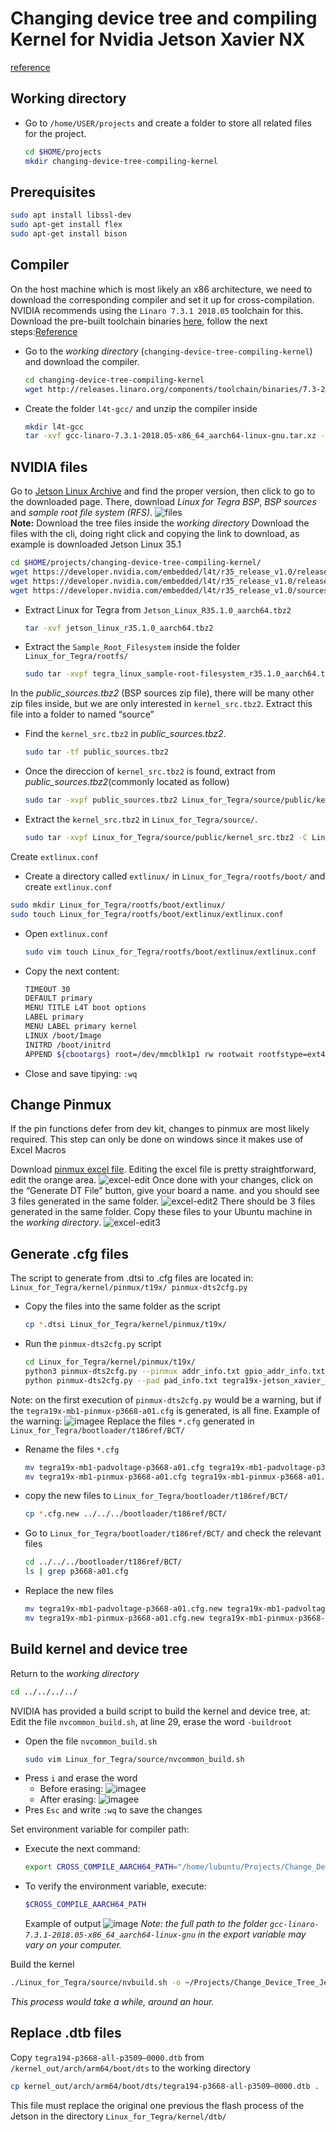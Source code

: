 # Changing device tree and compiling Kernel for Nvidia Jetson Xavier NX
[reference](https://medium.com/@haoye94/editing-device-tree-and-compiling-kernel-for-nvidia-jetson-xavier-nx-11a1df20939c)

## Working directory
* Go to `/home/USER/projects` and create a folder to store all related files for the project.
  ```BASH
  cd $HOME/projects
  mkdir changing-device-tree-compiling-kernel
  ```
## Prerequisites
  ```BASH
  sudo apt install libssl-dev
  sudo apt-get install flex
  sudo apt-get install bison
  ```

## Compiler
On the host machine which is most likely an x86 architecture, we need to download the corresponding compiler and set it up for cross-compilation.  
NVIDIA recommends using the `Linaro 7.3.1 2018.05` toolchain for this. Download the pre-built toolchain binaries [here](http://releases.linaro.org/components/toolchain/binaries/7.3-2018.05/aarch64-linux-gnu/gcc-linaro-7.3.1-2018.05-x86_64_aarch64-linux-gnu.tar.xz), follow the next steps:[Reference](https://developer.ridgerun.com/wiki/index.php?title=Jetson_Nano/Development/Building_the_Kernel_from_Source)
* Go to the *working directory* (`changing-device-tree-compiling-kernel`) and download the compiler.
  ```BASH
  cd changing-device-tree-compiling-kernel
  wget http://releases.linaro.org/components/toolchain/binaries/7.3-2018.05/aarch64-linux-gnu/gcc-linaro-7.3.1-2018.05-x86_64_aarch64-linux-gnu.tar.xz
  ```
* Create the folder `l4t-gcc/` and unzip the compiler inside
  ```BASH
  mkdir l4t-gcc
  tar -xvf gcc-linaro-7.3.1-2018.05-x86_64_aarch64-linux-gnu.tar.xz -C l4t-gcc/
  ```
## NVIDIA files
Go to [Jetson Linux Archive](https://developer.nvidia.com/embedded/jetson-linux-archive) and find the proper version, then click to go to the downloaded page. There, download *Linux for Tegra BSP*, *BSP sources* and *sample root file system (RFS)*.
![files](./img/files.png)  
  **Note:** Download the tree files inside the *working directory*
  Download the files with the cli, doing right click and copying the link to download, as example is downloaded Jetson Linux 35.1
  ```BASH
  cd $HOME/projects/changing-device-tree-compiling-kernel/
  wget https://developer.nvidia.com/embedded/l4t/r35_release_v1.0/release/jetson_linux_r35.1.0_aarch64.tbz2
  wget https://developer.nvidia.com/embedded/l4t/r35_release_v1.0/release/tegra_linux_sample-root-filesystem_r35.1.0_aarch64.tbz2
  wget https://developer.nvidia.com/embedded/l4t/r35_release_v1.0/sources/public_sources.tbz2
  ```
* Extract Linux for Tegra from `Jetson_Linux_R35.1.0_aarch64.tbz2`
  ```BASH
  tar -xvf jetson_linux_r35.1.0_aarch64.tbz2
  ```
* Extract the `Sample_Root_Filesystem` inside the folder `Linux_for_Tegra/rootfs/` 
  ```BASH
  sudo tar -xvpf tegra_linux_sample-root-filesystem_r35.1.0_aarch64.tbz2 -C Linux_for_Tegra/rootfs/
  ```
In the *public_sources.tbz2* (BSP sources zip file), there will be many other zip files inside, but we are only interested in `kernel_src.tbz2`. Extract this file into a folder to named “source”
* Find the `kernel_src.tbz2` in *public_sources.tbz2*.
  ```BASH
  sudo tar -tf public_sources.tbz2
  ```
* Once the direccion of `kernel_src.tbz2` is found, extract from *public_sources.tbz2*(commonly located as follow)
  ```BASH
  sudo tar -xvpf public_sources.tbz2 Linux_for_Tegra/source/public/kernel_src.tbz2
  ```
* Extract the `kernel_src.tbz2` in `Linux_for_Tegra/source/`.
  ```BASH
  sudo tar -xvpf Linux_for_Tegra/source/public/kernel_src.tbz2 -C Linux_for_Tegra/source/
  ```
Create `extlinux.conf`
*  Create a directory called `extlinux/` in `Linux_for_Tegra/rootfs/boot/` and create `extlinux.conf`
  ```BASH
  sudo mkdir Linux_for_Tegra/rootfs/boot/extlinux/
  sudo touch Linux_for_Tegra/rootfs/boot/extlinux/extlinux.conf
  ```
* Open `extlinux.conf`
  ```BASH
  sudo vim touch Linux_for_Tegra/rootfs/boot/extlinux/extlinux.conf 
  ```
* Copy the next content:
  ```BASH
  TIMEOUT 30
  DEFAULT primary
  MENU TITLE L4T boot options
  LABEL primary
  MENU LABEL primary kernel
  LINUX /boot/Image
  INITRD /boot/initrd
  APPEND ${cbootargs} root=/dev/mmcblk1p1 rw rootwait rootfstype=ext4 console=ttyS0,115200n8 console=tty0 fbcon=map:0 net.ifnames=0
  ```
* Close and save tipying: `:wq`
## Change Pinmux
If the pin functions defer from dev kit, changes to pinmux are most likely required. This step can only be done on windows since it makes use of Excel Macros

Download [pinmux excel file](./docs/Jetson_Xavier_NX_Pinmux_Configuration_Template_v1.06%20.xlsm).
Editing the excel file is pretty straightforward, edit the orange area.
![excel-edit](./img/pinmux-1.png)
Once done with your changes, click on the “Generate DT File” button, give your board a name. and you should see 3 files generated in the same folder.
![excel-edit2](./img/pinmux-2.png)
There should be 3 files generated in the same folder. Copy these files to your Ubuntu machine in the *working directory*.
![excel-edit3](./img/pinmux-3.png)
## Generate .cfg files
The script to generate from .dtsi to .cfg files are located in: `Linux_for_Tegra/kernel/pinmux/t19x/ pinmux-dts2cfg.py`
* Copy the files into the same folder as the script
  ```BASH
  cp *.dtsi Linux_for_Tegra/kernel/pinmux/t19x/
  ```
* Run the `pinmux-dts2cfg.py` script
  ```BASH
  cd Linux_for_Tegra/kernel/pinmux/t19x/
  python3 pinmux-dts2cfg.py --pinmux addr_info.txt gpio_addr_info.txt por_val.txt --mandatory_pinmux_file tegra19x-jetson_xavier_nx_module-pinmux.dtsi tegra19x-jetson_xavier_nx_module-gpio-default.dtsi 1.0 > tegra19x-mb1-pinmux-p3668-a01.cfg
  python pinmux-dts2cfg.py --pad pad_info.txt tegra19x-jetson_xavier_nx_module-padvoltage-default.dtsi  1.0 > tegra19x-mb1-padvoltage-p3668-a01.cfg
  ```
Note: on the first execution of `pinmux-dts2cfg.py` would be a warning, but if the `tegra19x-mb1-pinmux-p3668-a01.cfg` is generated, is all fine. Example of the warning:
  ![imagee](./img/warning.jpeg)
Replace the files `*.cfg` generated in `Linux_for_Tegra/bootloader/t186ref/BCT/`
* Rename the files `*.cfg`
  ```BASH
  mv tegra19x-mb1-padvoltage-p3668-a01.cfg tegra19x-mb1-padvoltage-p3668-a01.cfg.new
  mv tegra19x-mb1-pinmux-p3668-a01.cfg tegra19x-mb1-pinmux-p3668-a01.cfg.new
  ```
* copy the new files to  `Linux_for_Tegra/bootloader/t186ref/BCT/`
  ```BASH
  cp *.cfg.new ../../../bootloader/t186ref/BCT/
  ```
* Go to `Linux_for_Tegra/bootloader/t186ref/BCT/` and check the relevant files
  ```BASH
  cd ../../../bootloader/t186ref/BCT/
  ls | grep p3668-a01.cfg
  ```
* Replace the new files
  ```BASH
  mv tegra19x-mb1-padvoltage-p3668-a01.cfg.new tegra19x-mb1-padvoltage-p3668-a01.cfg
  mv tegra19x-mb1-pinmux-p3668-a01.cfg.new tegra19x-mb1-pinmux-p3668-a01.cfg
  ```
## Build kernel and device tree
Return to the *working directory*
  ```BASH
  cd ../../../../
  ```
NVIDIA has provided a build script to build the kernel and device tree, at:
Edit the file `nvcommon_build.sh`, at line 29, erase the word `-buildroot`
* Open the file `nvcommon_build.sh`
  ```BASH
  sudo vim Linux_for_Tegra/source/nvcommon_build.sh
  ```
* Press `i` and erase the word
  - Before erasing:
    ![imagee](./img/edit1.jpeg)
  - After erasing:
    ![imagee](./img/edit2.jpeg)
* Pres `Esc` and write `:wq` to save the changes  
  
Set environment variable for compiler path:
* Execute the next command:
  ```BASH
  export CROSS_COMPILE_AARCH64_PATH="/home/lubuntu/Projects/Change_Device_Tree_Jetson/l4t-gcc/gcc-linaro-7.3.1-2018.05-x86_64_aarch64-linux-gnu"
  ```
* To verify the environment variable, execute:
  ```BASH
  $CROSS_COMPILE_AARCH64_PATH
  ```
  Example of output
  ![image](./img/variable.png)
  *Note: the full path to the folder `gcc-linaro-7.3.1-2018.05-x86_64_aarch64-linux-gnu` in the export variable may vary on your computer.*
  
Build the kernel
  ```BASH
  ./Linux_for_Tegra/source/nvbuild.sh -o ~/Projects/Change_Device_Tree_Jetson/kernel_out/
  ```
  *This process would take a while, around an hour.*
## Replace .dtb files
Copy `tegra194-p3668-all-p3509–0000.dtb` from `/kernel_out/arch/arm64/boot/dts` to the working directory
```BASH
cp kernel_out/arch/arm64/boot/dts/tegra194-p3668-all-p3509–0000.dtb .
```
This file must replace the original one previous the flash process of the Jetson in the directory `Linux_for_Tegra/kernel/dtb/`

<!-- ## Flash device tree -->

